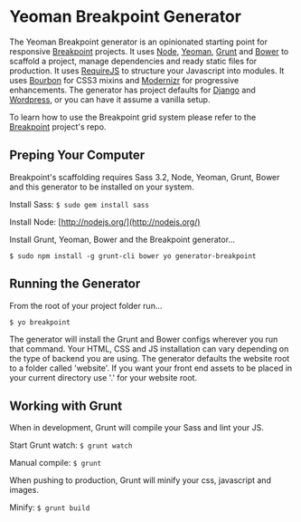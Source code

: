 # Yeoman Breakpoint Generator

The Yeoman Breakpoint generator is an opinionated starting point for responsive [Breakpoint](https://github.com/lesjames/breakpoint) projects.
It uses [Node](http://nodejs.org/), [Yeoman](http://yeoman.io/), [Grunt](http://gruntjs.com/) and [Bower](http://bower.io/) to scaffold a project, manage dependencies and ready static files for production.
It uses [RequireJS](http://requirejs.org/) to structure your Javascript into modules. It uses [Bourbon](http://bourbon.io/) for CSS3 mixins and [Modernizr](http://modernizr.com/) for progressive enhancements.
The generator has project defaults for [Django](https://www.djangoproject.com/) and [Wordpress](http://wordpress.org/), or you can have it assume a vanilla setup.

To learn how to use the Breakpoint grid system please refer to the [Breakpoint](https://github.com/lesjames/breakpoint) project's repo.

## Preping Your Computer

Breakpoint's scaffolding requires Sass 3.2, Node, Yeoman, Grunt, Bower and this generator to be installed on your system.

Install Sass: `$ sudo gem install sass`

Install Node: [http://nodejs.org/](http://nodejs.org/)

Install Grunt, Yeoman, Bower and the Breakpoint generator...

`$ sudo npm install -g grunt-cli bower yo generator-breakpoint`

## Running the Generator

From the root of your project folder run...

`$ yo breakpoint`

The generator will install the Grunt and Bower configs wherever you run that command. Your HTML, CSS and JS installation can vary depending
on the type of backend you are using. The generator defaults the website root to a folder called 'website'. If you want your front end assets
to be placed in your current directory use '.' for your website root.

## Working with Grunt

When in development, Grunt will compile your Sass and lint your JS.

Start Grunt watch: `$ grunt watch`

Manual compile: `$ grunt`

When pushing to production, Grunt will minify your css, javascript and images.

Minify: `$ grunt build`
